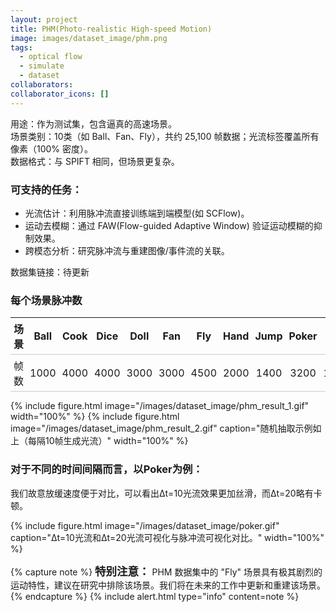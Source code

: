 ```yaml
---
layout: project
title: PHM(Photo-realistic High-speed Motion)
image: images/dataset_image/phm.png
tags:
  - optical flow
  - simulate
  - dataset
collaborators: 
collaborator_icons: []
---
```


用途：作为测试集，包含逼真的高速场景。  
场景类别：10类（如 Ball、Fan、Fly），共约 25,100 帧数据；光流标签覆盖所有像素（100% 密度）。  
数据格式：与 SPIFT 相同，但场景更复杂。  
### 可支持的任务：
- 光流估计：利用脉冲流直接训练端到端模型(如 SCFlow)。
- 运动去模糊：通过 FAW(Flow-guided Adaptive Window) 验证运动模糊的抑制效果。
- 跨模态分析：研究脉冲流与重建图像/事件流的关联。

数据集链接：待更新
### 每个场景脉冲数
<table style="width:100%; border-collapse: collapse; margin: 12px 0;">
  <thead>
    <tr>
      <th style="padding: 5px; border-bottom: 1px solid #ccc; text-align:center;">场景</th>
      <th style="padding: 5px; border-bottom: 1px solid #ccc; text-align:center;">Ball</th>
      <th style="padding: 5px; border-bottom: 1px solid #ccc; text-align:center;">Cook</th>
      <th style="padding: 5px; border-bottom: 1px solid #ccc; text-align:center;">Dice</th>
      <th style="padding: 5px; border-bottom: 1px solid #ccc; text-align:center;">Doll</th>
      <th style="padding: 5px; border-bottom: 1px solid #ccc; text-align:center;">Fan</th>
      <th style="padding: 5px; border-bottom: 1px solid #ccc; text-align:center;">Fly</th>
      <th style="padding: 5px; border-bottom: 1px solid #ccc; text-align:center;">Hand</th>
      <th style="padding: 5px; border-bottom: 1px solid #ccc; text-align:center;">Jump</th>
      <th style="padding: 5px; border-bottom: 1px solid #ccc; text-align:center;">Poker</th>
      <th style="padding: 5px; border-bottom: 1px solid #ccc; text-align:center;">Top</th>
    </tr>
  </thead>
  <tbody>
    <tr>
      <td style="padding: 5px; border-bottom: 1px solid #ccc;">帧数</td>
      <td style="padding: 5px; border-bottom: 1px solid #ccc; text-align:center;">1000</td>
      <td style="padding: 5px; border-bottom: 1px solid #ccc; text-align:center;">4000</td>
      <td style="padding: 5px; border-bottom: 1px solid #ccc; text-align:center;">4000</td>
      <td style="padding: 5px; border-bottom: 1px solid #ccc; text-align:center;">3000</td>
      <td style="padding: 5px; border-bottom: 1px solid #ccc; text-align:center;">3000</td>
      <td style="padding: 5px; border-bottom: 1px solid #ccc; text-align:center;">4500</td>
      <td style="padding: 5px; border-bottom: 1px solid #ccc; text-align:center;">2000</td>
      <td style="padding: 5px; border-bottom: 1px solid #ccc; text-align:center;">1400</td>
      <td style="padding: 5px; border-bottom: 1px solid #ccc; text-align:center;">3200</td>
      <td style="padding: 5px; border-bottom: 1px solid #ccc; text-align:center;">1000</td>
    </tr>
  </tbody>
</table>

{% include figure.html image="/images/dataset_image/phm_result_1.gif" width="100%" %}
{% include figure.html image="/images/dataset_image/phm_result_2.gif" caption="随机抽取示例如上（每隔10帧生成光流）" width="100%" %}

### 对于不同的时间间隔而言，以Poker为例：
我们故意放缓速度便于对比，可以看出Δt=10光流效果更加丝滑，而Δt=20略有卡顿。

{% include figure.html image="/images/dataset_image/poker.gif" caption="Δt=10光流和Δt=20光流可视化与脉冲流可视化对比。" width="100%" %}

{% capture note %}
<span style="font-size: 1.25em; font-weight: 700;">特别注意：</span> PHM 数据集中的 "Fly" 场景具有极其剧烈的运动特性，建议在研究中排除该场景。我们将在未来的工作中更新和重建该场景。
{% endcapture %}
{% include alert.html type="info" content=note %}

